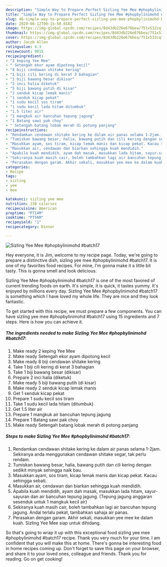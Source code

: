 ```yaml
---
description: "Simple Way to Prepare Perfect Sizling Yee Mee #phopbylinimohd #batch17"
title: "Simple Way to Prepare Perfect Sizling Yee Mee #phopbylinimohd #batch17"
slug: 46-simple-way-to-prepare-perfect-sizling-yee-mee-phopbylinimohd-batch17
date: 2020-06-12T00:15:50.658Z
image: https://img-global.cpcdn.com/recipes/8d43db226e676bea/751x532cq70/sizling-yee-mee-phopbylinimohd-batch17-resipi-foto-utama.jpg
thumbnail: https://img-global.cpcdn.com/recipes/8d43db226e676bea/751x532cq70/sizling-yee-mee-phopbylinimohd-batch17-resipi-foto-utama.jpg
cover: https://img-global.cpcdn.com/recipes/8d43db226e676bea/751x532cq70/sizling-yee-mee-phopbylinimohd-batch17-resipi-foto-utama.jpg
author: Jacob Allen
ratingvalue: 4.3
reviewcount: 9015
recipeingredient:
- "2 keping Yee Mee"
- " Setengah ekor ayam dipotong kecil"
- "8 biji cendawan shitake kering"
- "1 biji cili kering di kerat 3 bahagian"
- "1 biji bawang besar dikisar"
- "2 inci halia diketuk"
- "5 biji bawang putih di kisar"
- "2 senduk kicap lemak manis"
- "1 senduk kicap pekat"
- "1 sudu kecil sos tiram"
- "1 sudu kecil lada hitam ditumbuk"
- "1.5 liter air"
- "1 mangkuk air bancuhan tepung jagung"
- "1 Batang sawi pak choy"
- " Setengah batang lobak merah di potong panjang"
recipeinstructions:
- "Rendamkan cendawan shitake kering ke dalam air panas selama 1-2jam. Sekiranya anda menggunakan cendawan shitake segar, tak perlu rendam."
- "Tumiskan bawang besar, halia, bawang putih dan cili kering dengan sedikit minyak sehingga naik bau."
- "Masukkan ayam, sos tiram, kicap lemak manis dan kicap pekat. Kacau sehingga sebati."
- "Masukkan air, cendawan dan biarkan sehingga kuah mendidih."
- "Apabila kuah mendidih, ayam dah masak, masukkan lada hitam, sayur-sayuran dan air bancuhan tepung jagung. (Tepung jagung anggaran sesenduk untuk 1 mangkuk kecil air)"
- "Sekiranya kuah masih cair, boleh tambahkan lagi air bancuhan tepung jagung. Andai terlalu pekat, tambahkan sahaja air panas."
- "Perasakan dengan garam. Akhir sekali, masukkan yee mee ke dalam kuah. Sizling Yee Mee siap untuk dihidang."
categories:
- Recipe
tags:
- sizling
- yee
- mee

katakunci: sizling yee mee 
nutrition: 238 calories
recipecuisine: American
preptime: "PT14M"
cooktime: "PT56M"
recipeyield: "1"
recipecategory: Dinner

---
```



![Sizling Yee Mee #phopbylinimohd #batch17](https://img-global.cpcdn.com/recipes/8d43db226e676bea/751x532cq70/sizling-yee-mee-phopbylinimohd-batch17-resipi-foto-utama.jpg)

Hey everyone, it is Jim, welcome to my recipe page. Today, we're going to prepare a distinctive dish, sizling yee mee #phopbylinimohd #batch17. It is one of my favorites food recipes. For mine, I'm gonna make it a little bit tasty. This is gonna smell and look delicious.



Sizling Yee Mee #phopbylinimohd #batch17 is one of the most favored of current trending foods on earth. It's simple, it is quick, it tastes yummy. It's enjoyed by millions every day. Sizling Yee Mee #phopbylinimohd #batch17 is something which I have loved my whole life. They are nice and they look fantastic.


To get started with this recipe, we must prepare a few components. You can have sizling yee mee #phopbylinimohd #batch17 using 15 ingredients and 7 steps. Here is how you can achieve it.

<!--inarticleads1-->

##### The ingredients needed to make Sizling Yee Mee #phopbylinimohd #batch17:

1. Make ready 2 keping Yee Mee
1. Make ready  Setengah ekor ayam dipotong kecil
1. Make ready 8 biji cendawan shitake kering
1. Take 1 biji cili kering di kerat 3 bahagian
1. Take 1 biji bawang besar (dikisar)
1. Prepare 2 inci halia (diketuk)
1. Make ready 5 biji bawang putih (di kisar)
1. Make ready 2 senduk kicap lemak manis
1. Get 1 senduk kicap pekat
1. Prepare 1 sudu kecil sos tiram
1. Take 1 sudu kecil lada hitam (ditumbuk)
1. Get 1.5 liter air
1. Prepare 1 mangkuk air bancuhan tepung jagung
1. Prepare 1 Batang sawi pak choy
1. Make ready  Setengah batang lobak merah di potong panjang




<!--inarticleads2-->

##### Steps to make Sizling Yee Mee #phopbylinimohd #batch17:

1. Rendamkan cendawan shitake kering ke dalam air panas selama 1-2jam. Sekiranya anda menggunakan cendawan shitake segar, tak perlu rendam.
1. Tumiskan bawang besar, halia, bawang putih dan cili kering dengan sedikit minyak sehingga naik bau.
1. Masukkan ayam, sos tiram, kicap lemak manis dan kicap pekat. Kacau sehingga sebati.
1. Masukkan air, cendawan dan biarkan sehingga kuah mendidih.
1. Apabila kuah mendidih, ayam dah masak, masukkan lada hitam, sayur-sayuran dan air bancuhan tepung jagung. (Tepung jagung anggaran sesenduk untuk 1 mangkuk kecil air)
1. Sekiranya kuah masih cair, boleh tambahkan lagi air bancuhan tepung jagung. Andai terlalu pekat, tambahkan sahaja air panas.
1. Perasakan dengan garam. Akhir sekali, masukkan yee mee ke dalam kuah. Sizling Yee Mee siap untuk dihidang.




So that's going to wrap it up with this exceptional food sizling yee mee #phopbylinimohd #batch17 recipe. Thank you very much for your time. I am confident that you will make this at home. There's gonna be interesting food in home recipes coming up. Don't forget to save this page on your browser, and share it to your loved ones, colleague and friends. Thank you for reading. Go on get cooking!
